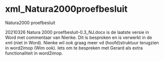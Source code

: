 # xml_Natura2000proefbesluit
Natura2000 proefbesluit

20210326 Natura 2000 proefbesluit-0.3_NJ.docx is de laatste versie in Word met commentaar van Nienke. Dit is besproken en is verwerkt in de xml (niet in Word).
Nienke wil ook graag meer vd (hoofd)struktuur terugzien in word2imop (Wim ook).
Iets om te bespreken met Gerard als extra functionaliteit in word2imop.  

